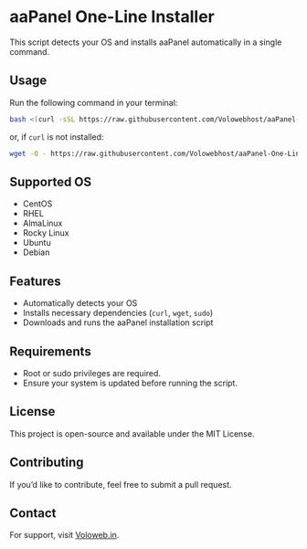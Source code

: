 # aaPanel One-Line Installer

This script detects your OS and installs aaPanel automatically in a single command.

## Usage

Run the following command in your terminal:

```bash
bash <(curl -sSL https://raw.githubusercontent.com/Volowebhost/aaPanel-One-Line-Installer/main/install.sh)
```

or, if `curl` is not installed:

```bash
wget -O - https://raw.githubusercontent.com/Volowebhost/aaPanel-One-Line-Installer/main/install.sh | bash
```

## Supported OS
- CentOS
- RHEL
- AlmaLinux
- Rocky Linux
- Ubuntu
- Debian

## Features
- Automatically detects your OS
- Installs necessary dependencies (`curl`, `wget`, `sudo`)
- Downloads and runs the aaPanel installation script

## Requirements
- Root or sudo privileges are required.
- Ensure your system is updated before running the script.

## License
This project is open-source and available under the MIT License.

## Contributing
If you’d like to contribute, feel free to submit a pull request.

## Contact
For support, visit [Voloweb.in](https://voloweb.in).

